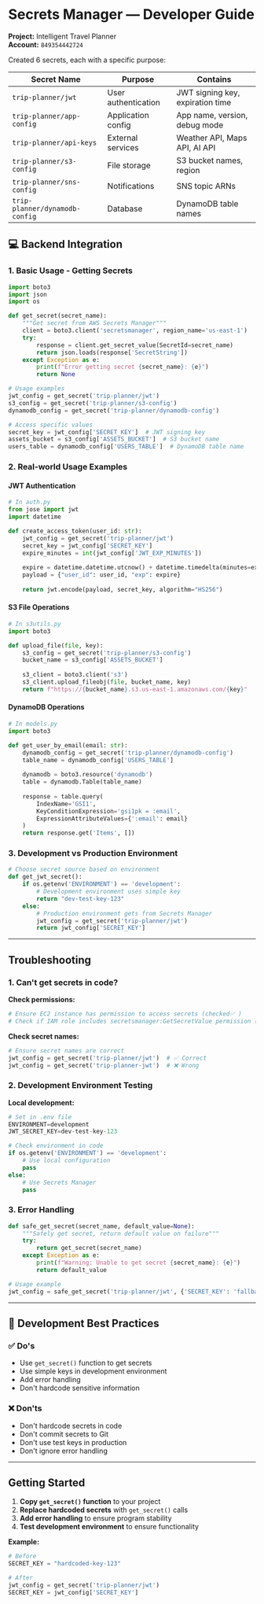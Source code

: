 #  Secrets Manager — Developer Guide

**Project:** Intelligent Travel Planner  
**Account:** `849354442724`


Created 6 secrets, each with a specific purpose:

| Secret Name | Purpose | Contains |
|-------------|---------|----------|
| `trip-planner/jwt` | User authentication | JWT signing key, expiration time |
| `trip-planner/app-config` | Application config | App name, version, debug mode |
| `trip-planner/api-keys` | External services | Weather API, Maps API, AI API |
| `trip-planner/s3-config` | File storage | S3 bucket names, region |
| `trip-planner/sns-config` | Notifications | SNS topic ARNs |
| `trip-planner/dynamodb-config` | Database | DynamoDB table names |


## 💻 Backend Integration

### 1. Basic Usage - Getting Secrets

```python
import boto3
import json
import os

def get_secret(secret_name):
    """Get secret from AWS Secrets Manager"""
    client = boto3.client('secretsmanager', region_name='us-east-1')
    try:
        response = client.get_secret_value(SecretId=secret_name)
        return json.loads(response['SecretString'])
    except Exception as e:
        print(f"Error getting secret {secret_name}: {e}")
        return None

# Usage examples
jwt_config = get_secret('trip-planner/jwt')
s3_config = get_secret('trip-planner/s3-config')
dynamodb_config = get_secret('trip-planner/dynamodb-config')

# Access specific values
secret_key = jwt_config['SECRET_KEY']  # JWT signing key
assets_bucket = s3_config['ASSETS_BUCKET']  # S3 bucket name
users_table = dynamodb_config['USERS_TABLE']  # DynamoDB table name
```

### 2. Real-world Usage Examples

#### JWT Authentication
```python
# In auth.py
from jose import jwt
import datetime

def create_access_token(user_id: str):
    jwt_config = get_secret('trip-planner/jwt')
    secret_key = jwt_config['SECRET_KEY']
    expire_minutes = int(jwt_config['JWT_EXP_MINUTES'])
    
    expire = datetime.datetime.utcnow() + datetime.timedelta(minutes=expire_minutes)
    payload = {"user_id": user_id, "exp": expire}
    
    return jwt.encode(payload, secret_key, algorithm="HS256")
```

#### S3 File Operations
```python
# In s3utils.py
import boto3

def upload_file(file, key):
    s3_config = get_secret('trip-planner/s3-config')
    bucket_name = s3_config['ASSETS_BUCKET']
    
    s3_client = boto3.client('s3')
    s3_client.upload_fileobj(file, bucket_name, key)
    return f"https://{bucket_name}.s3.us-east-1.amazonaws.com/{key}"
```

#### DynamoDB Operations
```python
# In models.py
import boto3

def get_user_by_email(email: str):
    dynamodb_config = get_secret('trip-planner/dynamodb-config')
    table_name = dynamodb_config['USERS_TABLE']
    
    dynamodb = boto3.resource('dynamodb')
    table = dynamodb.Table(table_name)
    
    response = table.query(
        IndexName='GSI1',
        KeyConditionExpression='gsi1pk = :email',
        ExpressionAttributeValues={':email': email}
    )
    return response.get('Items', [])
```

### 3. Development vs Production Environment

```python
# Choose secret source based on environment
def get_jwt_secret():
    if os.getenv('ENVIRONMENT') == 'development':
        # Development environment uses simple key
        return "dev-test-key-123"
    else:
        # Production environment gets from Secrets Manager
        jwt_config = get_secret('trip-planner/jwt')
        return jwt_config['SECRET_KEY']
```

---

## Troubleshooting

### 1. Can't get secrets in code?

**Check permissions:**
```python
# Ensure EC2 instance has permission to access secrets (checked✅ )
# Check if IAM role includes secretsmanager:GetSecretValue permission (checked✅ )
```

**Check secret names:**
```python
# Ensure secret names are correct
jwt_config = get_secret('trip-planner/jwt')  # ✅ Correct
jwt_config = get_secret('trip-planner-jwt')  # ❌ Wrong
```

### 2. Development Environment Testing

**Local development:**
```python
# Set in .env file
ENVIRONMENT=development
JWT_SECRET_KEY=dev-test-key-123

# Check environment in code
if os.getenv('ENVIRONMENT') == 'development':
    # Use local configuration
    pass
else:
    # Use Secrets Manager
    pass
```

### 3. Error Handling

```python
def safe_get_secret(secret_name, default_value=None):
    """Safely get secret, return default value on failure"""
    try:
        return get_secret(secret_name)
    except Exception as e:
        print(f"Warning: Unable to get secret {secret_name}: {e}")
        return default_value

# Usage example
jwt_config = safe_get_secret('trip-planner/jwt', {'SECRET_KEY': 'fallback-key'})
```

---

## 📝 Development Best Practices

### ✅ Do's
- Use `get_secret()` function to get secrets
- Use simple keys in development environment
- Add error handling
- Don't hardcode sensitive information

### ❌ Don'ts
- Don't hardcode secrets in code
- Don't commit secrets to Git
- Don't use test keys in production
- Don't ignore error handling

---

##  Getting Started

1. **Copy `get_secret()` function** to your project
2. **Replace hardcoded secrets** with `get_secret()` calls
3. **Add error handling** to ensure program stability
4. **Test development environment** to ensure functionality

**Example:**
```python
# Before
SECRET_KEY = "hardcoded-key-123"

# After
jwt_config = get_secret('trip-planner/jwt')
SECRET_KEY = jwt_config['SECRET_KEY']
```


